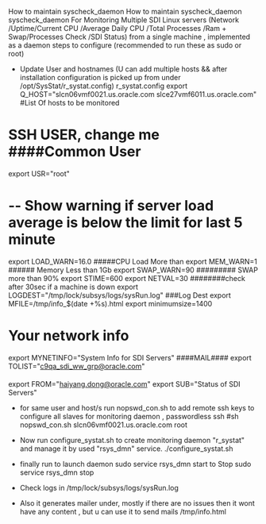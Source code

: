 How to maintain syscheck_daemon How to maintain syscheck_daemon syscheck_daemon
For Monitoring Multiple SDI Linux servers (Network /Uptime/Current CPU /Average Daily CPU /Total Processes /Ram + Swap/Processes Check /SDI Status) from a single machine , implemented as a daemon 
steps to configure (recommended to run these as sudo or root)
* Update User and hostnames (U can add multiple hosts && after installation configuration is picked up from under /opt/SysStat/r_systat.config)
r_systat.config
export Q_HOST="slcn06vmf0021.us.oracle.com slce27vmf6011.us.oracle.com"
#List Of hosts to be monitored
# SSH USER, change me ####Common User 
export USR="root"
# -- Show warning if server load average is below the limit for last 5 minute
export LOAD_WARN=16.0 #####CPU Load More than
export MEM_WARN=1 ###### Memory Less than 1Gb
export SWAP_WARN=90 ######### SWAP more than 90%
export STIME=600 
export NETVAL=30 ########check after 30sec if a machine is down 
export LOGDEST="/tmp/lock/subsys/logs/sysRun.log" ###Log Dest
export MFILE=/tmp/info_$(date +%s).html 
export minimumsize=1400
# Your network info
export MYNETINFO="System Info for SDI Servers"
####MAIL####
export TOLIST="c9qa_sdi_ww_grp@oracle.com"
####
export FROM="haiyang.dong@oracle.com"
export SUB="Status of SDI Servers"

* for same user and host/s run nopswd_con.sh
to add remote ssh keys to configure all slaves for monitoring daemon , passwordless ssh
#sh nopswd_con.sh slcn06vmf0021.us.oracle.com root
* Now run configure_systat.sh to create monitoring daemon "r_systat" and manage it by
used "rsys_dmn" service.
./configure_systat.sh

* finally run 
to launch daemon 
sudo service rsys_dmn start 
to Stop 
sudo service rsys_dmn stop

* Check logs in 
/tmp/lock/subsys/logs/sysRun.log
* Also it generates mailer under, mostly if there are no issues then it wont have any content , but u can use it to send mails 
/tmp/info.html
